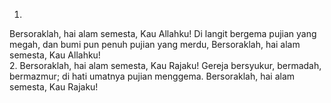 1.
Bersoraklah, hai alam semesta, Kau Allahku!
Di langit bergema pujian yang megah,
dan bumi pun penuh pujian yang merdu,
Bersoraklah, hai alam semesta, Kau Allahku!
<br>
2.
Bersoraklah, hai alam semesta, Kau Rajaku!
Gereja bersyukur, bermadah, bermazmur;
di hati umatnya pujian menggema.
Bersoraklah, hai alam semesta, Kau Rajaku!